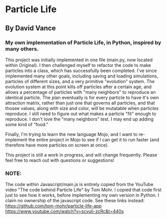 # Particle Life
## By David Vance

### My own implementation of Particle Life, in Python, inspired by many others.

This project was initially implemented in one file (main.py, now located within Original). I then challenged myself to 
refactor the code to make particles into a class, which has successfully been completed. I've since implemented many 
other goals, including saving and loading simulations, particles of different sizes, and a very primitive "evolution"
system. The evolution system at this point kills off particles after a certain age, and allows a percentage of particles
with "many neighbors" to reproduce an identical particle. The plan eventually is for every particle to have it's own
attraction matrix, rather than just one that governs all particles, and that thosee values, along with size and color, will be mutatable when particles reproduce. I still need to figure out what makes a particle "fit" enough to reproduce. I don't
love the "many neighbors" test. I may end up adding some kind of "food."

Finally, I'm trying to learn the new language Mojo, and I want to re-implement the entire project in Mojo to see if 
I can get it to run faster (and therefore have more particles on screen at once).

This project is still a work in progress, and will change frequently. Please feel free to reach out with questions or
suggestions!

### NOTE:
The code within Javascript/main.js is entirely copied from the YouTube video "The code behind Particle Life" by Tom Mohr.
I copied that code first just to see how it works, before implementing my own version in Python.
I claim no ownership of the javascript code. See these links instead:
https://github.com/tom-mohr/particle-life-app
https://www.youtube.com/watch?v=scvuli-zcRc&t=440s
